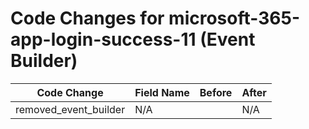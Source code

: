 # Code Changes for microsoft-365-app-login-success-11 (Event Builder)

| Code Change | Field Name | Before | After |
|-------------|------------|--------|-------|
| removed_event_builder | N/A |  | N/A |